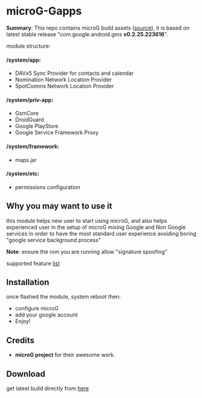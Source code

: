 # microG-Gapps

**Summary**: This repo contains microG build assets ([source](https://microg.org/download.html)), it is based on latest stable release "com.google.android.gms **v0.2.25.223616**". 

module structure:
#### /system/app:
- DAVx5 Sync Provider for contacts and calendar
- Nomination Network Location Provider
- SpotComms Network Location Provider

#### /system/priv-app:
- GsmCore
- DroidGuard
- Google PlayStore
- Google Service Framework Proxy

#### /system/framework:
- maps.jar

#### /system/etc:
- permissions configuration

## Why you may want to use it
this module helps new user to start using microG, and also helps experienced user in the setup of microG
mixing Google and Non Google services in order to have the most standard user experience avoiding boring "google service background process" 

**Note**:
ensure the rom you are running allow "signature spoofing"

supported feature [list](https://github.com/microg/android_packages_apps_GmsCore/wiki/Implementation-Status)

## Installation
once flashed the module, system reboot then:
- configure microG
- add your google account
- Enjoy!

## Credits
- **microG project** for their awesome work.

## Download
get latest build directly from <a href="https://github.com/Magisk-Modules-Alt-Repo/microG-GApps/releases/latest">here</a>
